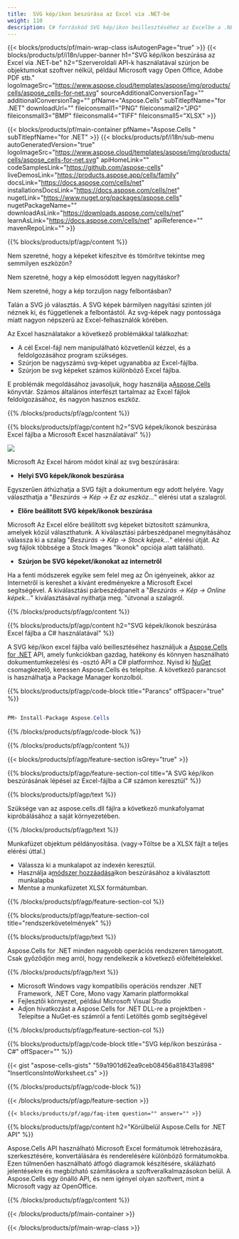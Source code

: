 ```yaml
---
title:  SVG kép/ikon beszúrása az Excel via .NET-be
weight: 110
description: C# forráskód SVG kép/ikon beillesztéséhez az Excelbe a .NET Framework, .NET Core, Mono vagy Xamarin platformokon.
---
```

{{< blocks/products/pf/main-wrap-class isAutogenPage="true" >}}
{{< blocks/products/pf/i18n/upper-banner h1="SVG kép/ikon beszúrása az Excel via .NET-be" h2="Szerveroldali API-k használatával szúrjon be objektumokat szoftver nélkül, például Microsoft vagy Open Office, Adobe PDF stb." logoImageSrc="https://www.aspose.cloud/templates/aspose/img/products/cells/aspose_cells-for-net.svg" sourceAdditionalConversionTag="" additionalConversionTag="" pfName="Aspose.Cells" subTitlepfName="for .NET" downloadUrl="" fileiconsmall1="PNG" fileiconsmall2="JPG" fileiconsmall3="BMP" fileiconsmall4="TIFF" fileiconsmall5="XLSX" >}}

{{< blocks/products/pf/main-container pfName="Aspose.Cells " subTitlepfName="for .NET" >}}
{{< blocks/products/pf/i18n/sub-menu autoGeneratedVersion="true" logoImageSrc="https://www.aspose.cloud/templates/aspose/img/products/cells/aspose_cells-for-net.svg" apiHomeLink="" codeSamplesLink="https://github.com/aspose-cells" liveDemosLink="https://products.aspose.app/cells/family" docsLink="https://docs.aspose.com/cells/net" installationsDocsLink="https://docs.aspose.com/cells/net" nugetLink="https://www.nuget.org/packages/aspose.cells" nugetPackageName="" downloadAsLink="https://downloads.aspose.com/cells/net" learnAsLink="https://docs.aspose.com/cells/net" apiReference="" mavenRepoLink="" >}}

{{% blocks/products/pf/agp/content %}}

Nem szeretné, hogy a képeket kifeszítve és tömörítve tekintse meg semmilyen eszközön?

Nem szeretné, hogy a kép elmosódott legyen nagyításkor?

Nem szeretné, hogy a kép torzuljon nagy felbontásban?

Talán a SVG jó választás. A SVG képek bármilyen nagyítási szinten jól néznek ki, és függetlenek a felbontástól. Az svg-képek nagy pontossága miatt nagyon népszerű az Excel-felhasználók körében.

Az Excel használatakor a következő problémákkal találkozhat:

+ A cél Excel-fájl nem manipulálható közvetlenül kézzel, és a feldolgozásához program szükséges.
+ Szúrjon be nagyszámú svg-képet ugyanabba az Excel-fájlba.
+ Szúrjon be svg képeket számos különböző Excel fájlba.

 E problémák megoldásához javasoljuk, hogy használja a[Aspose.Cells](https://products.aspose.com/cells/) könyvtár. Számos általános interfészt tartalmaz az Excel fájlok feldolgozásához, és nagyon hasznos eszköz.

{{% /blocks/products/pf/agp/content %}}

{{% blocks/products/pf/agp/content h2="SVG képek/ikonok beszúrása Excel fájlba a Microsoft Excel használatával" %}}

![](/cells/hu/net/icons/insert-icons-to-excel/sample.png)

Microsoft Az Excel három módot kínál az svg beszúrására:

+  **Helyi SVG képek/ikonok beszúrása**

Egyszerűen áthúzhatja a SVG fájlt a dokumentum egy adott helyére. Vagy választhatja a "*Beszúrás -> Kép -> Ez az eszköz...*" elérési utat a szalagról.

+  **Előre beállított SVG képek/ikonok beszúrása**

Microsoft Az Excel előre beállított svg képeket biztosított számunkra, amelyek közül választhatunk. A kiválasztási párbeszédpanel megnyitásához válassza ki a szalag "*Beszúrás -> Kép -> Stock képek...*" elérési útját. Az svg fájlok többsége a Stock Images "Ikonok" opciója alatt található.

+  **Szúrjon be SVG képeket/ikonokat az internetről**

Ha a fenti módszerek egyike sem felel meg az Ön igényeinek, akkor az Internetről is kereshet a kívánt eredményekre a Microsoft Excel segítségével. A kiválasztási párbeszédpanelt a "*Beszúrás -> Kép -> Online képek...*" kiválasztásával nyithatja meg. "útvonal a szalagról.

{{% /blocks/products/pf/agp/content %}}

{{% blocks/products/pf/agp/content h2="SVG képek/ikonok beszúrása Excel fájlba a C# használatával" %}}

 A SVG kép/ikon excel fájlba való beillesztéséhez használjuk a
 [Aspose.Cells for .NET](https://products.aspose.com/cells/net) 
API, amely funkciókban gazdag, hatékony és könnyen használható dokumentumkezelési és -osztó API a C# platformhoz. Nyisd ki
 [NuGet](https://www.nuget.org/packages/aspose.cells) 
 csomagkezelő, keressen
 Aspose.Cells 
 és telepítse. A következő parancsot is használhatja a Package Manager konzolból.

{{% blocks/products/pf/agp/code-block title="Parancs" offSpacer="true" %}}

```cs

PM> Install-Package Aspose.Cells

```

{{% /blocks/products/pf/agp/code-block %}}

{{% /blocks/products/pf/agp/content %}}

{{< blocks/products/pf/agp/feature-section isGrey="true" >}}

{{% blocks/products/pf/agp/feature-section-col title="A SVG kép/ikon beszúrásának lépései az Excel-fájlba a C# számon keresztül" %}}

{{% blocks/products/pf/agp/text %}}

Szüksége van az aspose.cells.dll fájlra a következő munkafolyamat kipróbálásához a saját környezetében.

{{% /blocks/products/pf/agp/text %}}

Munkafüzet objektum példányosítása. (vagy->Töltse be a XLSX fájlt a teljes elérési úttal.)
+ Válassza ki a munkalapot az indexén keresztül.
 + Használja a[módszer hozzáadása](https://reference.aspose.com/cells/net/aspose.cells.drawing/shapecollection/methods/addicons)ikon beszúrásához a kiválasztott munkalapba
+ Mentse a munkafüzetet XLSX formátumban.

{{% /blocks/products/pf/agp/feature-section-col %}}

{{% blocks/products/pf/agp/feature-section-col title="rendszerkövetelmények" %}}

{{% blocks/products/pf/agp/text %}}

 Aspose.Cells for .NET minden nagyobb operációs rendszeren támogatott. Csak győződjön meg arról, hogy rendelkezik a következő előfeltételekkel.

{{% /blocks/products/pf/agp/text %}}

-  Microsoft Windows vagy kompatibilis operációs rendszer .NET Framework, .NET Core, Mono vagy Xamarin platformokkal
-  Fejlesztői környezet, például Microsoft Visual Studio
-  Adjon hivatkozást a Aspose.Cells for .NET DLL-re a projektben - Telepítse a NuGet-es számról a fenti Letöltés gomb segítségével

{{% /blocks/products/pf/agp/feature-section-col %}}

{{% blocks/products/pf/agp/code-block title="SVG kép/ikon beszúrása - C#" offSpacer="" %}}

{{< gist "aspose-cells-gists" "59a1901d62ea9ceb08456a818431a898" "InsertIconsIntoWorksheet.cs" >}}

{{% /blocks/products/pf/agp/code-block %}}

{{< /blocks/products/pf/agp/feature-section >}}

    {{< blocks/products/pf/agp/faq-item question="" answer="" >}}
 

<!-- aboutfile Starts -->

{{% blocks/products/pf/agp/content h2="Körülbelül Aspose.Cells for .NET API" %}}

 Aspose.Cells API használható Microsoft Excel formátumok létrehozására, szerkesztésére, konvertálására és renderelésére különböző formátumokba. Ezen túlmenően használható átfogó diagramok készítésére, skálázható jelentésekre és megbízható számításokra a szoftveralkalmazásokon belül. A Aspose.Cells egy önálló API, és nem igényel olyan szoftvert, mint a Microsoft vagy az OpenOffice.

{{% /blocks/products/pf/agp/content %}}



<!-- aboutfile Ends -->
<!--
{{< blocks/products/pf/agp/other-supported-section title="Other Supported Splitting Formats" subTitle="Using C#, One can also split large file into chunks of many other file formats including." >}}

{{< blocks/products/pf/agp/other-supported-section-item href="https://products.aspose.com/cells/net/splitter/ods/" name="ODS" description="OpenDocument Spreadsheet File" >}}
{{< blocks/products/pf/agp/other-supported-section-item href="https://products.aspose.com/cells/net/splitter/xls/" name="XLS" description="Excel Binary Format" >}}
{{< blocks/products/pf/agp/other-supported-section-item href="https://products.aspose.com/cells/net/splitter/xlsb/" name="XLSB" description="Binary Excel Workbook File" >}}
{{< blocks/products/pf/agp/other-supported-section-item href="https://products.aspose.com/cells/net/splitter/xlsm/" name="XLSM" description="Spreadsheet File" >}}

{{< /blocks/products/pf/agp/other-supported-section >}}

-->

{{< /blocks/products/pf/main-container >}}
    
{{< /blocks/products/pf/main-wrap-class >}}
